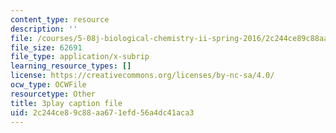 ```yaml
---
content_type: resource
description: ''
file: /courses/5-08j-biological-chemistry-ii-spring-2016/2c244ce89c88aa671efd56a4dc41aca3_jrCjdjLTQKk.srt
file_size: 62691
file_type: application/x-subrip
learning_resource_types: []
license: https://creativecommons.org/licenses/by-nc-sa/4.0/
ocw_type: OCWFile
resourcetype: Other
title: 3play caption file
uid: 2c244ce8-9c88-aa67-1efd-56a4dc41aca3
---
```

